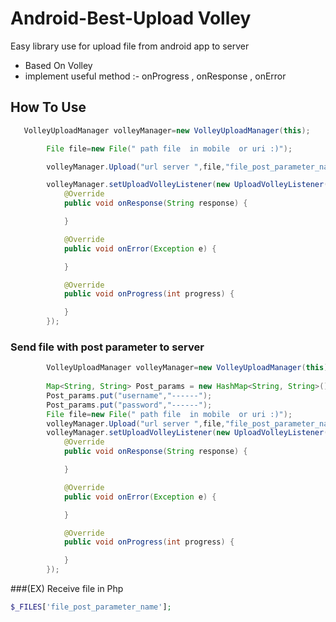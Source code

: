# Android-Best-Upload   Volley
Easy library  use  for  upload file from  android app to server  
* Based On Volley 
* implement useful  method :-  onProgress , onResponse , onError

## How To Use
````java
   VolleyUploadManager volleyManager=new VolleyUploadManager(this);

        File file=new File(" path file  in mobile  or uri :)");

        volleyManager.Upload("url server ",file,"file_post_parameter_name");

        volleyManager.setUploadVolleyListener(new UploadVolleyListener() {
            @Override
            public void onResponse(String response) {

            }

            @Override
            public void onError(Exception e) {

            }

            @Override
            public void onProgress(int progress) {

            }
        });
````
  
### Send file with post parameter to server 
````java
        VolleyUploadManager volleyManager=new VolleyUploadManager(this);
        
        Map<String, String> Post_params = new HashMap<String, String>();
        Post_params.put("username","------");
        Post_params.put("password","------");
        File file=new File(" path file  in mobile  or uri :)");
        volleyManager.Upload("url server ",file,"file_post_parameter_name",Post_params);
        volleyManager.setUploadVolleyListener(new UploadVolleyListener() {
            @Override
            public void onResponse(String response) {

            }

            @Override
            public void onError(Exception e) {

            }

            @Override
            public void onProgress(int progress) {

            }
        });
````
###(EX) Receive file in Php  
 ````php
 $_FILES['file_post_parameter_name'];
 ````
 
